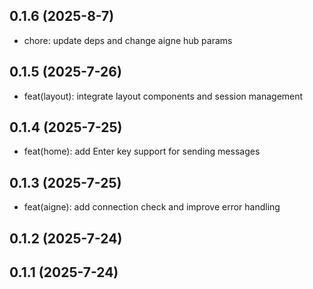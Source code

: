 ## 0.1.6 (2025-8-7)

- chore: update deps and change aigne hub params

## 0.1.5 (2025-7-26)

- feat(layout): integrate layout components and session management

## 0.1.4 (2025-7-25)
 - feat(home): add Enter key support for sending messages
  
## 0.1.3 (2025-7-25)
 - feat(aigne): add connection check and improve error handling
## 0.1.2 (2025-7-24)

## 0.1.1 (2025-7-24)
